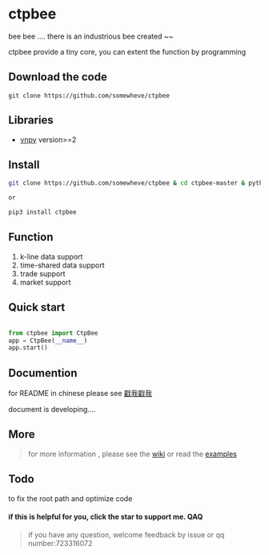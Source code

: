 # ctpbee

bee bee .... there is an industrious bee created ~~

ctpbee provide a tiny core, you can extent the function by programming

## Download the code 

```
git clone https://github.com/somewheve/ctpbee
```

## Libraries

- [vnpy](https://github.com/vnpy/vnpy) version>=2

## Install 
```bash
git clone https://github.com/somewheve/ctpbee & cd ctpbee-master & python3 setup.py install

or 

pip3 install ctpbee 
```

## Function
1. k-line data support
2. time-shared data support
3. trade support
4. market support

## Quick start 
```python

from ctpbee import CtpBee
app = CtpBee(__name__)
app.start()
```
## Documention
for README in chinese please see [戳我戳我](https://github.com/somewheve/ctpbee/blob/master/README_CN.MD)

document is developing.... 


## More 
> for more information , please see the [wiki](https://github.com/somewheve/ctpbee/wiki)
or  read the [examples](https://github.com/somewheve/ctpbee/blob/master/examples/app.py)


## Todo 
to fix the root path and optimize code 


#### if this is helpful for you, click the star to support me. QAQ

> if you have any question,  welcome feedback by issue or qq number:723316072